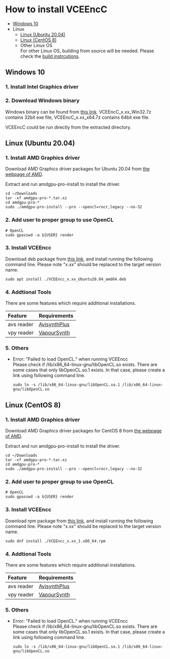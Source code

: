 
# How to install VCEEncC

- [Windows 10](./Install.en.md#windows)
- Linux
  - [Linux (Ubuntu 20.04)](./Install.en.md#linux-ubuntu-2004)
  - [Linux (CentOS 8)](./Install.en.md#linux-centos-8)
  - Other Linux OS  
    For other Linux OS, building from source will be needed. Please check the [build instrcutions](./Build.en.md).


## Windows 10

### 1. Install Intel Graphics driver
### 2. Download Windows binary  
Windows binary can be found from [this link](https://github.com/rigaya/VCEEnc/releases). VCEEncC_x.xx_Win32.7z contains 32bit exe file, VCEEncC_x.xx_x64.7z contains 64bit exe file.

VCEEncC could be run directly from the extracted directory.
  
## Linux (Ubuntu 20.04)

### 1. Install AMD Graphics driver  
Download AMD Graphics driver packages for Ubuntu 20.04 from [the webpage of AMD](https://support.amd.com/en-us/download).

Extract and run amdgpu-pro-install to install the driver.

```Shell
cd ~/Downloads
tar -xf amdgpu-pro-*.tar.xz
cd amdgpu-pro-*
sudo ./amdgpu-pro-install --pro --opencl=rocr,legacy --no-32
```

### 2. Add user to proper group to use OpenCL
```Shell
# OpenCL
sudo gpasswd -a ${USER} render
```

### 3. Install VCEEncc
Download deb package from [this link](https://github.com/rigaya/VCEEnc/releases), and install running the following command line. Please note "x.xx" should be replaced to the target version name.

```Shell
sudo apt install ./VCEEncc_x.xx_Ubuntu20.04_amd64.deb
```

### 4. Addtional Tools

There are some features which require additional installations.  

| Feature | Requirements |
|:--      |:--           |
| avs reader       | [AvisynthPlus](https://github.com/AviSynth/AviSynthPlus) |
| vpy reader       | [VapourSynth](https://www.vapoursynth.com/)              |

### 5. Others

- Error: "Failed to load OpenCL." when running VCEEncc  
  Please check if /lib/x86_64-linux-gnu/libOpenCL.so exists. There are some cases that only libOpenCL.so.1 exists. In that case, please create a link using following command line.
  
  ```Shell
  sudo ln -s /lib/x86_64-linux-gnu/libOpenCL.so.1 /lib/x86_64-linux-gnu/libOpenCL.so
  ```


## Linux (CentOS 8)

### 1. Install AMD Graphics driver  
Download AMD Graphics driver packages for CentOS 8 from [the webpage of AMD](https://support.amd.com/en-us/download).

Extract and run amdgpu-pro-install to install the driver.

```Shell
cd ~/Downloads
tar -xf amdgpu-pro-*.tar.xz
cd amdgpu-pro-*
sudo ./amdgpu-pro-install --pro --opencl=rocr,legacy --no-32
```

### 2. Add user to proper group to use OpenCL
```Shell
# OpenCL
sudo gpasswd -a ${USER} render
```

### 3. Install VCEEncc
Download rpm package from [this link](https://github.com/rigaya/VCEEnc/releases), and install running the following command line. Please note "x.xx" should be replaced to the target version name.

```Shell
sudo dnf install ./VCEEncc_x.xx_1.x86_64.rpm
```

### 4. Addtional Tools

There are some features which require additional installations.  

| Feature | Requirements |
|:--      |:--           |
| avs reader       | [AvisynthPlus](https://github.com/AviSynth/AviSynthPlus) |
| vpy reader       | [VapourSynth](https://www.vapoursynth.com/)              |

### 5. Others

- Error: "Failed to load OpenCL." when running VCEEncc  
  Please check if /lib/x86_64-linux-gnu/libOpenCL.so exists. There are some cases that only libOpenCL.so.1 exists. In that case, please create a link using following command line.
  
  ```Shell
  sudo ln -s /lib/x86_64-linux-gnu/libOpenCL.so.1 /lib/x86_64-linux-gnu/libOpenCL.so
  ```